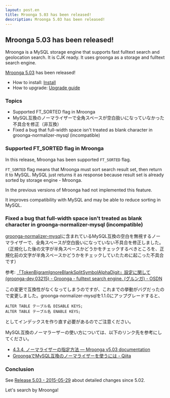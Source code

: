 ```yaml
---
layout: post.en
title: Mroonga 5.03 has been released!
description: Mroonga 5.03 has been released!
---
```


## Mroonga 5.03 has been released!

Mroonga is a MySQL storage engine that supports fast fulltext search and geolocation search. It is CJK ready. It uses groonga as a storage and fulltext search engine.

[Mroonga 5.03](/docs/news.html#release-5-03) has been released!

* How to install: [Install](/docs/install.html)
* How to upgrade: [Upgrade guide](/docs/upgrade.html)

### Topics

* Supported FT_SORTED flag in Mroonga
* MySQL互換のノーマライザーで全角スペースが空白扱いになっていなかった不具合を修正（非互換）
* Fixed a bug that full-width space isn't treated as blank character in groonga-normalizer-mysql (incompatible)

### Supported FT_SORTED flag in Mroonga

In this release, Mroonga has been supported `FT_SORTED` flag.

`FT_SORTED` flag means that Mroonga must sort search result set, then return it to MySQL. MySQL just returns it as response because result set is already sorted by storage engine - Mroonga.

In the previous versions of Mroonga had not implemented this feature.

It improves compatibility with MySQL and may be able to reduce sorting in MySQL.

### Fixed a bug that full-width space isn't treated as blank character in groonga-normalizer-mysql (incompatible)

[groonga-normalizer-mysql](https://github.com/groonga/groonga-normalizer-mysql)に含まれているMySQL互換の空白を無視するノーマライザーで、全角スペースが空白扱いになっていない不具合を修正しました。（正規化した後の文字が半角スペースかどうかをチェックするべきところを、正規化前の文字が半角スペースかどうかをチェックしていたために起こった不具合です）

参考: [「TokenBigramIgnoreBlankSplitSymbolAlphaDigit」設定に関して (groonga-dev,03215) - Groonga - fulltext search engine. (グルンガ) - OSDN](http://osdn.jp/projects/groonga/lists/archive/dev/2015-May/003217.html)

この変更で互換性がなくなってしまうのですが、これまでの挙動がバグだったので変更しました。groonga-normalizer-mysqlを1.1.0にアップグレードすると、

    ALTER TABLE テーブル名 DISABLE KEYS;
    ALTER TABLE テーブル名 ENABLE KEYS;

としてインデックスを作り直す必要があるのでご注意ください。

MySQL互換のノーマラーザーの使い方については、以下のリンク先を参考にしてください。

* [4.3.4. ノーマライザーの指定方法 — Mroonga v5.03 documentation](http://mroonga.org/ja/docs/tutorial/storage.html#how-to-specify-the-normalizer)
* [GroongaでMySQL互換のノーマライザーを使うには - Qiita](http://qiita.com/groonga/items/acc7059eb0c6bbd4a427)

### Conclusion

See [Release 5.03 - 2015-05-29](/docs/news.html#release-5-03) about detailed changes since 5.02.

Let's search by Mroonga!
